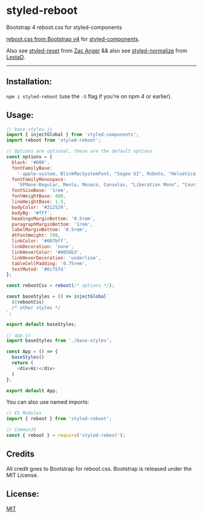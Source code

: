 # styled-reboot
Bootstrap 4 reboot.css for styled-components


[reboot.css from Bootstrap v4](https://github.com/twbs/bootstrap/blob/v4-dev/scss/_reboot.scss) for
[styled-components](https://github.com/styled-components/styled-components).

Also see [styled-reset](https://github.com/zacanger/styled-reset/)
from [Zac Anger](https://github.com/zacanger)
&&
also see [styled-normalize](https://www.npmjs.com/package/styled-normalize)
from [LestaD](https://github.com/LestaD).

--------

## Installation:

`npm i styled-reboot` (use the `-S` flag if you're on npm 4 or earlier).

## Usage:

```javascript
// base-styles.js
import { injectGlobal } from 'styled-components';
import reboot from 'styled-reboot';

// Options are optional, these are the default options
const options = {
  black: '#000',
  fontFamilyBase:
    '-apple-system, BlinkMacSystemFont, "Segoe UI", Roboto, "Helvetica Neue", Arial, sans-serif, "Apple Color Emoji", "Segoe UI Emoji", "Segoe UI Symbol", "Noto Color Emoji"',
  fontFamilyMonospace:
    'SFMono-Regular, Menlo, Monaco, Consolas, "Liberation Mono", "Courier New", monospace',
  fontSizeBase: '1rem',
  fontWeightBase: 400,
  lineHeightBase: 1.5,
  bodyColor: '#212529',
  bodyBg: '#fff',
  headingsMarginBottom: '0.5rem',
  paragraphMarginBottom: '1rem',
  labelMarginBottom: '0.5rem',
  dtFontWeight: 700,
  linkColor: '#007bff',
  linkDecoration: 'none',
  linkHoverColor: '#0056b3',
  linkHoverDecoration: 'underline',
  tableCellPadding: '0.75rem',
  textMuted: '#6c757d'
};

const rebootCss = reboot(/* options */);

const baseStyles = () => injectGlobal`
  ${rebootCss}
  /* other styles */
`;

export default baseStyles;

// app.js
import baseStyles from './base-styles';

const App = () => {
  baseStyles()
  return (
    <div>Hi!</div>
  )
};

export default App;
```

You can also use named imports:

```javascript
// ES Modules
import { reboot } from 'styled-reboot';

// CommonJS
const { reboot } = require('styled-reboot');
```


## Credits

All credit goes to Bootstrap for reboot.css.
Bootstrap is released under the MIT License.

## License:

[MIT](./LICENSE.md)
